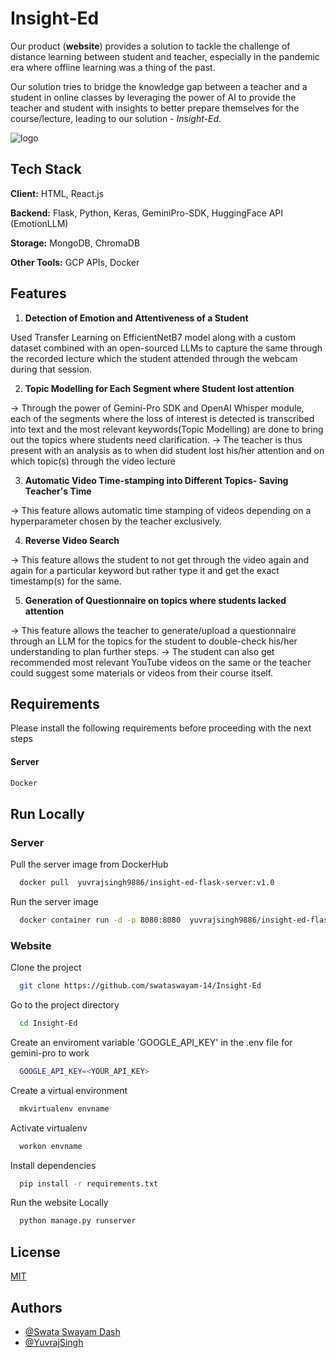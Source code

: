 # Insight-Ed


Our product (**website**) provides a solution to tackle the challenge of distance learning between student and teacher, especially in the pandemic era where offline learning was a thing of the past.

Our solution tries to bridge the knowledge gap between a teacher and a student in online classes by leveraging the power of AI to provide the teacher and student with insights to better prepare themselves for the course/lecture, leading to our solution - *Insight-Ed*.

![logo](https://github.com/YuvrajSingh-mist/Insight-Ed/assets/141050962/23380baa-22ab-4b41-aabd-b146dd370478)


## Tech Stack

**Client:** HTML, React.js

**Backend:** Flask, Python, Keras, GeminiPro-SDK, HuggingFace API (EmotionLLM)

**Storage:** MongoDB, ChromaDB

**Other Tools:** GCP APIs, Docker

## Features

1. **Detection of Emotion and Attentiveness of a Student**

Used Transfer Learning on EfficientNetB7 model along with a custom dataset combined with an open-sourced LLMs to capture the same through the recorded lecture which the student attended through the webcam during that session.

2. **Topic Modelling for Each Segment where Student lost attention**

-> Through the power of Gemini-Pro SDK and OpenAI Whisper module, each of the segments where the loss of interest is detected is transcribed into text and the most relevant keywords(Topic Modelling) are done to bring out the topics where students need clarification.
-> The teacher is thus present with an analysis as to when did student lost his/her attention and on which topic(s) through the video lecture

3. **Automatic Video Time-stamping into Different Topics- Saving Teacher's Time**

-> This feature allows automatic time stamping of videos depending on a hyperparameter chosen by the teacher exclusively.

4. **Reverse Video Search**

-> This feature allows the student to not get through the video again and again for a particular keyword but rather type it and get the exact timestamp(s) for the same.

5. **Generation of Questionnaire on topics where students lacked attention**

-> This feature allows the teacher to generate/upload a questionnaire through an LLM for the topics for the student to double-check his/her understanding to plan further steps.
-> The student can also get recommended most relevant YouTube videos on the same or the teacher could suggest some materials or videos from their course itself.




## Requirements


Please install the following requirements before proceeding with the next steps
#### Server

```bash
Docker
```


## Run Locally



### Server

Pull the server image from DockerHub

```bash
  docker pull  yuvrajsingh9886/insight-ed-flask-server:v1.0
```

Run the server image

```bash
  docker container run -d -p 8080:8080  yuvrajsingh9886/insight-ed-flask-server:v1.0
```

### Website

Clone the project

```bash
  git clone https://github.com/swataswayam-14/Insight-Ed
```

Go to the project directory

```bash
  cd Insight-Ed
```
Create an enviroment variable 'GOOGLE_API_KEY' in the .env file for gemini-pro to work

```bash
  GOOGLE_API_KEY=<YOUR_API_KEY>
```


Create a virtual environment

```bash
  mkvirtualenv envname
```

Activate virtualenv

```bash
  workon envname
```

Install dependencies

```bash
  pip install -r requirements.txt
```

Run the website Locally

```bash
  python manage.py runserver
```


## License

[MIT](https://choosealicense.com/licenses/mit/)


## Authors


- [@Swata Swayam Dash](https://github.com/swataswayam-14)
- [@YuvrajSingh](https://github.com/YuvrajSingh-mist)



